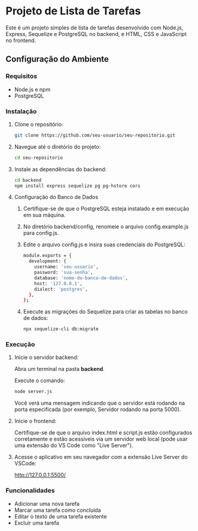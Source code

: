 # Projeto de Lista de Tarefas

Este é um projeto simples de lista de tarefas desenvolvido com Node.js, Express, Sequelize e PostgreSQL no backend, e HTML, CSS e JavaScript no frontend.

## Configuração do Ambiente

### Requisitos

- Node.js e npm
- PostgreSQL

### Instalação

1. Clone o repositório:

   ```bash
   git clone https://github.com/seu-usuario/seu-repositorio.git
   ```

2. Navegue até o diretório do projeto:

    ```bash
    cd seu-repositorio
    ```

3. Instale as dependências do backend:

    ```bash
    cd backend
    npm install express sequelize pg pg-hstore cors
    ```

4. Configuração do Banco de Dados

    1. Certifique-se de que o PostgreSQL esteja instalado e em execução em sua máquina.

    2. No diretório backend/config, renomeie o arquivo config.example.js para config.js.

    3. Edite o arquivo config.js e insira suas credenciais do PostgreSQL:

        ```bash
        module.exports = {
          development: {
            username: 'seu-usuario',
            password: 'sua-senha',
            database: 'nome-do-banco-de-dados',
            host: '127.0.0.1',
            dialect: 'postgres',
          },
        };
        ```

    4. Execute as migrações do Sequelize para criar as tabelas no banco de dados:

        ```bash
        npx sequelize-cli db:migrate
        ```

### Execução

1. Inicie o servidor backend:

    Abra um terminal na pasta **backend**.

    Execute o comando:
    ```bash
    node server.js
    ```

    Você verá uma mensagem indicando que o servidor está rodando na porta especificada (por exemplo, Servidor rodando na porta 5000).

2. Inicie o frontend:

    Certifique-se de que o arquivo index.html e script.js estão configurados corretamente e estão acessíveis via um servidor web local (pode usar uma extensão do VS Code como "Live Server").

3. Acesse o aplicativo em seu navegador com a extensão Live Server do VSCode:

    http://127.0.0.1:5500/

### Funcionalidades
  - Adicionar uma nova tarefa
  - Marcar uma tarefa como concluída
  - Editar o texto de uma tarefa existente
  - Excluir uma tarefa